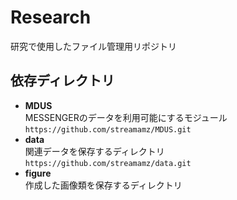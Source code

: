# Research
研究で使用したファイル管理用リポジトリ  

## 依存ディレクトリ
* __MDUS__    
    MESSENGERのデータを利用可能にするモジュール     
    ```https://github.com/streamamz/MDUS.git```
* __data__    
    関連データを保存するディレクトリ    
    ```https://github.com/streamamz/data.git```
* __figure__  
    作成した画像類を保存するディレクトリ
    